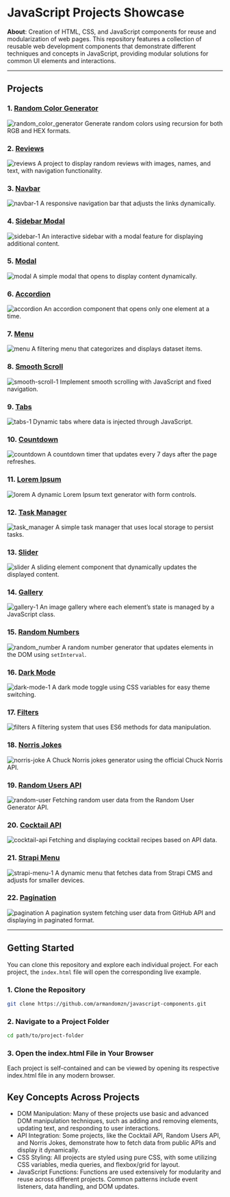 # JavaScript Projects Showcase

**About**: Creation of HTML, CSS, and JavaScript components for reuse and modularization of web pages. This repository features a collection of reusable web development components that demonstrate different techniques and concepts in JavaScript, providing modular solutions for common UI elements and interactions.

---

## Projects

### 1. [Random Color Generator](https://charming-clafoutis-767e43.netlify.app/)
![random_color_generator](https://github.com/user-attachments/assets/251efb01-c6b2-4141-a6c2-75ce34673aec)
Generate random colors using recursion for both RGB and HEX formats.

### 2. [Reviews](https://polite-cendol-435002.netlify.app/)
![reviews](https://github.com/user-attachments/assets/98307534-c854-4e43-a710-97ac80f39db1)
A project to display random reviews with images, names, and text, with navigation functionality.

### 3. [Navbar](https://funny-sawine-3c5025.netlify.app/)
![navbar-1](https://github.com/user-attachments/assets/4754e4c1-6bd5-4cd4-8cfb-e1ac62189ff1)
A responsive navigation bar that adjusts the links dynamically.

### 4. [Sidebar Modal](https://celebrated-gelato-467006.netlify.app/)
![sidebar-1](https://github.com/user-attachments/assets/457e5f96-17b1-470c-bc58-a98d779d06b0)
An interactive sidebar with a modal feature for displaying additional content.

### 5. [Modal](https://boisterous-tapioca-5dc5a2.netlify.app/)
![modal](https://github.com/user-attachments/assets/900422a8-1839-4209-b360-0cd268edbe00)
A simple modal that opens to display content dynamically.

### 6. [Accordion](https://unique-truffle-f87e44.netlify.app/)
![accordion](https://github.com/user-attachments/assets/aab28152-b4d1-4fef-97da-823e4bb3e79c)
An accordion component that opens only one element at a time.

### 7. [Menu](https://steady-croquembouche-94a78d.netlify.app/)
![menu](https://github.com/user-attachments/assets/66ed4ab9-fc68-4170-8358-76eac319bbf4)
A filtering menu that categorizes and displays dataset items.

### 8. [Smooth Scroll](https://loquacious-shortbread-b3b333.netlify.app/)
![smooth-scroll-1](https://github.com/user-attachments/assets/9c91a7a4-19b7-47b6-b809-8533eb76235a)
Implement smooth scrolling with JavaScript and fixed navigation.

### 9. [Tabs](https://capable-strudel-b888ee.netlify.app/)
![tabs-1](https://github.com/user-attachments/assets/bc38319f-1acd-4770-91ea-14b01a24091e)
Dynamic tabs where data is injected through JavaScript.

### 10. [Countdown](https://gorgeous-frangipane-7ae5db.netlify.app/)
![countdown](https://github.com/user-attachments/assets/52a28c11-e416-4efc-9ee6-24519466dc4d)
A countdown timer that updates every 7 days after the page refreshes.

### 11. [Lorem Ipsum](https://adorable-capybara-f08381.netlify.app/)
![lorem](https://github.com/user-attachments/assets/cce43bd1-e955-4cb4-bde6-5d447d58343c)
A dynamic Lorem Ipsum text generator with form controls.

### 12. [Task Manager](https://eloquent-cassata-5ab73c.netlify.app/)
![task_manager](https://github.com/user-attachments/assets/b767d0b9-1f24-4d10-8618-39acd8c6a25f)
A simple task manager that uses local storage to persist tasks.

### 13. [Slider](https://incandescent-gumption-a0779c.netlify.app/)
![slider](https://github.com/user-attachments/assets/9ae4a427-da11-4662-8010-04587aeec966)
A sliding element component that dynamically updates the displayed content.

### 14. [Gallery](https://cheery-moonbeam-293c01.netlify.app/)
![gallery-1](https://github.com/user-attachments/assets/508161b9-a9a4-4cde-bf47-3eff73cfe1a5)
An image gallery where each element’s state is managed by a JavaScript class.

### 15. [Random Numbers](https://visionary-daffodil-6943e6.netlify.app/)
![random_number](https://github.com/user-attachments/assets/0232ccae-ffee-4e1c-abdb-e2b4b571eea4)
A random number generator that updates elements in the DOM using `setInterval`.

### 16. [Dark Mode](https://relaxed-gumdrop-88c9b6.netlify.app/)
![dark-mode-1](https://github.com/user-attachments/assets/3272d9a7-86ca-413e-ae47-a7d5bdb18ba6)
A dark mode toggle using CSS variables for easy theme switching.

### 17. [Filters](https://earnest-sfogliatella-bdd278.netlify.app/)
![filters](https://github.com/user-attachments/assets/a6449926-a062-48d4-940b-df9789b317b9)
A filtering system that uses ES6 methods for data manipulation.

### 18. [Norris Jokes](https://starlit-melomakarona-6ce20c.netlify.app/)
![norris-joke](https://github.com/user-attachments/assets/4530ac3c-7167-4778-bed1-28538491aa4c)
A Chuck Norris jokes generator using the official Chuck Norris API.

### 19. [Random Users API](https://shiny-paprenjak-dd71ec.netlify.app/)
![random-user](https://github.com/user-attachments/assets/3e2d7b90-5ef7-4c8c-857a-2fa1a5f29d7b)
Fetching random user data from the Random User Generator API.

### 20. [Cocktail API](https://main--subtle-wisp-0dfd74.netlify.app/)
![cocktail-api](https://github.com/user-attachments/assets/e8ce65aa-dbd6-4ed6-b38d-ba2d9466f52b)
Fetching and displaying cocktail recipes based on API data.

### 21. [Strapi Menu](https://animated-sunburst-47a37e.netlify.app/)
![strapi-menu-1](https://github.com/user-attachments/assets/eb53f642-ff61-4ca3-8282-6dd0b509e075)
A dynamic menu that fetches data from Strapi CMS and adjusts for smaller devices.

### 22. [Pagination](https://unrivaled-speculoos-43cbc9.netlify.app/)
![pagination](https://github.com/user-attachments/assets/b1cdb77b-153c-4d16-9a14-bc697d6597e7)
A pagination system fetching user data from GitHub API and displaying in paginated format.

---

## Getting Started

You can clone this repository and explore each individual project. For each project, the `index.html` file will open the corresponding live example.

### 1. Clone the Repository

```bash
git clone https://github.com/armandomzn/javascript-components.git
```
### 2. Navigate to a Project Folder
```bash
cd path/to/project-folder
```
### 3. Open the index.html File in Your Browser
Each project is self-contained and can be viewed by opening its respective index.html file in any modern browser.

## Key Concepts Across Projects

  - DOM Manipulation: Many of these projects use basic and advanced DOM manipulation techniques, such as adding and removing elements, updating text, and responding to user interactions.
  - API Integration: Some projects, like the Cocktail API, Random Users API, and Norris Jokes, demonstrate how to fetch data from public APIs and display it dynamically.
  - CSS Styling: All projects are styled using pure CSS, with some utilizing CSS variables, media queries, and flexbox/grid for layout.
  - JavaScript Functions: Functions are used extensively for modularity and reuse across different projects. Common patterns include event listeners, data handling, and DOM updates.

